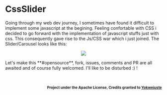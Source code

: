 # CssSlider
Going through my web dev journey, I sometimes have found it difficult to implement some javascript at the begining. Feeling confortable with CSS i decided to go forward with the implementation of javascript stuffs just with css. 
This consequently gave rise to the Js/CSS war which i just joined. The Slider/Carousel looks like this:
<p align="center"><img src="https://frontbackend.com/storage/collections/css-horizontal-carousels/react-carousel.gif"></p>
Let's make this **#opensource**, fork, issues, comments and PR are all awaited and of course fully welcomed. I'll like to be disturbed :) !
<br><br><br>
<b><p align="right"><sup>Project under the Apache License, Credits granted to <a href="https://go-records.me" target"_blank">Yokwejuste</a></b>
